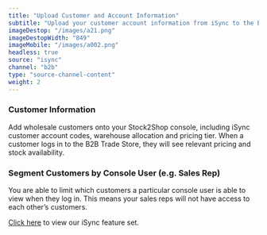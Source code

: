 ```yaml
---
title: "Upload Customer and Account Information"
subtitle: "Upload your customer account information from iSync to the B2B Trade Store."
imageDestop: "/images/a21.png"
imageDestopWidth: "849"
imageMobile: "/images/a002.png"
headless: true
source: "isync"
channel: "b2b"
type: "source-channel-content"
weight: 2
---
```


### Customer Information
Add wholesale customers onto your Stock2Shop console, including iSync customer account codes, warehouse allocation and pricing tier. When a customer logs in to the B2B Trade Store, they will see relevant pricing and stock availability. 

### Segment Customers by Console User (e.g. Sales Rep)
You are able to limit which customers a particular console user is able to view when they log in. This means your sales reps will not have access to each other’s customers.

[Click here](/help/features/isync/ "iSync Features") to view our iSync feature set.